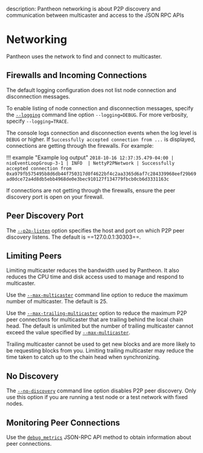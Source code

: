 description: Pantheon networking is about P2P discovery and communication between multicaster and access to the JSON RPC APIs
<!--- END of page meta data -->

# Networking

Pantheon uses the network to find and connect to multicaster.

## Firewalls and Incoming Connections

The default logging configuration does not list node connection and disconnection messages.  

To enable listing of node connection and disconnection messages, specify the [`--logging`](../Reference/Pantheon-CLI-Syntax.md#logging) command line option `--logging=DEBUG`. For more verbosity, specify `--logging=TRACE`.  

The console logs connection and disconnection events when the log level is `DEBUG` or higher.  If `Successfully accepted connection from ...` is displayed, connections are getting through the firewalls. For example:

!!! example "Example log output"
    `2018-10-16 12:37:35.479-04:00 | nioEventLoopGroup-3-1 | INFO  | NettyP2PNetwork | Successfully accepted connection from 0xa979fb575495b8d6db44f750317d0f4622bf4c2aa3365d6af7c284339968eef29b69ad0dce72a4d8db5ebb4968de0e3bec910127f134779fbcb0cb6d3331163c`

If connections are not getting through the firewalls, ensure the peer discovery port is open on your firewall. 

## Peer Discovery Port

The [`--p2p-listen`](../Reference/Pantheon-CLI-Syntax.md#p2p-listen) option specifies the host and port on which P2P peer discovery listens. The default is ==127.0.0.1:30303==.
 
## Limiting Peers

Limiting multicaster reduces the bandwidth used by Pantheon. It also reduces the CPU time and disk access used to manage and respond to multicaster.
 
Use the [`--max-multicaster`](../Reference/Pantheon-CLI-Syntax.md#max-multicaster) command line option to reduce the maximum number of multicaster. The default is 25.
 
Use the  [`--max-trailing-multicaster`](../Reference/Pantheon-CLI-Syntax.md#max-trailing-multicaster) option to reduce the maximum P2P peer connections for multicaster that are trailing behind the local chain head. The default is unlimited but the number of trailing multicaster cannot exceed the value specified by [`--max-multicaster`](../Reference/Pantheon-CLI-Syntax.md#max-multicaster).

Trailing multicaster cannot be used to get new blocks and are more likely to be requesting blocks from you. Limiting trailing multicaster may reduce the time taken to catch up to the chain head when synchronizing.

## No Discovery

The [`--no-discovery`](../Reference/Pantheon-CLI-Syntax.md#no-discovery) command line option disables P2P peer discovery.  Only use this option if you are running a test node or a test network with fixed nodes.

## Monitoring Peer Connections

Use the [`debug_metrics`](../Reference/JSON-RPC-API-Methods.md#debug_metrics) JSON-RPC API method to obtain information about peer connections.   